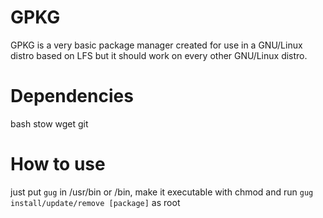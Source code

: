 # GPKG
GPKG is a very basic package manager created for use in a GNU/Linux distro based on LFS but it should work on every other GNU/Linux distro.
# Dependencies
bash
stow
wget
git
# How to use
just put `gug` in /usr/bin or /bin, make it executable with chmod and run `gug install/update/remove [package]` as root
